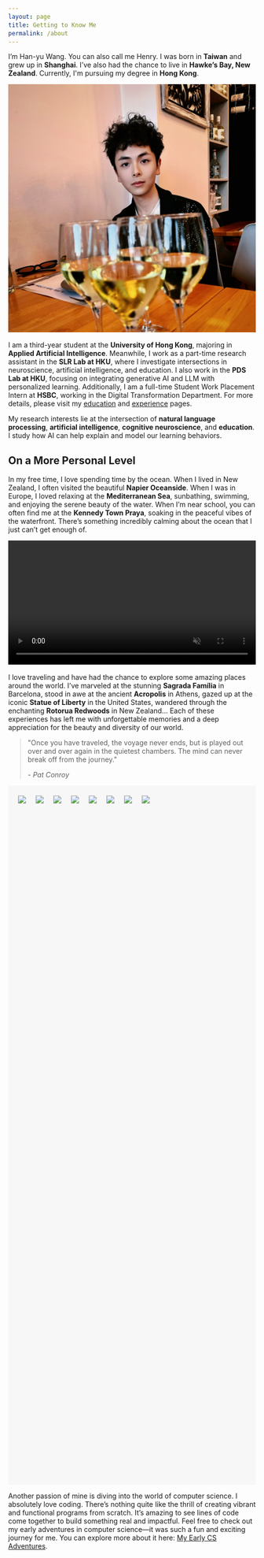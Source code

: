 ```yaml
---
layout: page
title: Getting to Know Me
permalink: /about
---
```


<style>
video, .fallback-image {
	width: 100%;
}

div.scroll-container {
  background-color: #f7f7f7;
  overflow-x: auto; /* Enable horizontal scrolling */
  overflow-y: hidden; /* Disable vertical scrolling */
  white-space: nowrap;
  padding: 10px;
  height: 35vh; /* Set the height to 35% of the viewport height */
  display: flex;
  align-items: center; /* Center align images vertically */
}

div.scroll-container img,
div.scroll-container video {
  padding: 10px;
  height: calc(35vh - 20px); /* Adjust the height to fit within the container, considering padding */
  object-fit: contain; /* Ensure the images fit within the container */
}
</style>

I’m Han-yu Wang. You can also call me Henry. I was born in **Taiwan** and grew up in **Shanghai**. I’ve also had the chance to live in **Hawke’s Bay, New Zealand**. Currently, I'm pursuing my degree in **Hong Kong**.

<img src="/assets/img/henry.jpg">

I am a third-year student at the **University of Hong Kong**, majoring in **Applied Artificial Intelligence**. Meanwhile, I work as a part-time research assistant in the **SLR Lab at HKU**, where I investigate intersections in neuroscience, artificial intelligence, and education. I also work in the **PDS Lab at HKU**, focusing on integrating generative AI and LLM with personalized learning. Additionally, I am a full-time Student Work Placement Intern at **HSBC**, working in the Digital Transformation Department. For more details, please visit my [education](https://henryhyw.github.io/education.html) and [experience](https://henryhyw.github.io/experience.html) pages.

My research interests lie at the intersection of **natural language processing**, **artificial intelligence**, **cognitive neuroscience**, and **education**. I study how AI can help explain and model our learning behaviors.

## On a More Personal Level

In my free time, I love spending time by the ocean. When I lived in New Zealand, I often visited the beautiful **Napier Oceanside**. When I was in Europe, I loved relaxing at the **Mediterranean Sea**, sunbathing, swimming, and enjoying the serene beauty of the water. When I’m near school, you can often find me at the **Kennedy Town Praya**, soaking in the peaceful vibes of the waterfront. There’s something incredibly calming about the ocean that I just can’t get enough of.

<video id="videoElement" muted autoplay loop playsinline>
      <source src="/assets/vid/napier.mp4" type="video/mp4">
</video>
<img src="/assets/img/napier.png" alt="Travel" class="fallback-image" style="display: none;">

I love traveling and have had the chance to explore some amazing places around the world. I’ve marveled at the stunning **Sagrada Família** in Barcelona, stood in awe at the ancient **Acropolis** in Athens, gazed up at the iconic **Statue of Liberty** in the United States, wandered through the enchanting **Rotorua Redwoods** in New Zealand... Each of these experiences has left me with unforgettable memories and a deep appreciation for the beauty and diversity of our world.

> "Once you have traveled, the voyage never ends, but is played out over and over again in the quietest chambers. The mind can never break off from the journey."
>
> *- Pat Conroy*

<div class="scroll-container">
  <img src="/assets/img/acropolis.jpg">
  <img src="/assets/img/athensstatue.jpg">
  <img src="/assets/img/kerameikos.jpg">
  <img src="/assets/img/agora.jpg">
  <img src="/assets/img/beijingairport.jpg">
  <img src="/assets/img/nz.jpg">
  <img src="/assets/img/rotorua.jpg">
  <img src="/assets/img/baihe.jpg">
</div>

Another passion of mine is diving into the world of computer science. I absolutely love coding. There’s nothing quite like the thrill of creating vibrant and functional programs from scratch. It’s amazing to see lines of code come together to build something real and impactful. Feel free to check out my early adventures in computer science—it was such a fun and exciting journey for me. You can explore more about it here: [My Early CS Adventures](https://henryhyw.github.io/early.html).

<script>
    function checkVideoCompatibility() {
        const videoElement = document.getElementById('videoElement');
        const fallbackImage = document.querySelector('.fallback-image');

        // Check if the video is playable
        videoElement.addEventListener('error', () => {
            videoElement.style.display = 'none';
            fallbackImage.style.display = 'block';
        });

        // Attempt to play the video, if it fails, switch to the fallback image
        videoElement.play().catch(() => {
            videoElement.style.display = 'none';
            fallbackImage.style.display = 'block';
        });
    }

    window.onload = () => {
        adjustFontSizeAndLineHeight();
        checkVideoCompatibility();
    };
    window.onresize = adjustFontSizeAndLineHeight;

    // Mute/unmute button
    const videoElement = document.getElementById('videoElement');
    videoElement.addEventListener('click', () => {
        videoElement.muted = !videoElement.muted;
    });
</script>